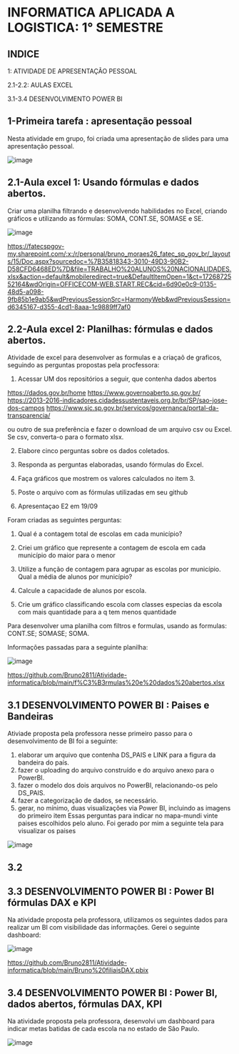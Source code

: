 # INFORMATICA APLICADA A LOGISTICA: 1° SEMESTRE 




## INDICE

1: ATIVIDADE DE APRESENTAÇÃO PESSOAL

2.1-2.2: AULAS EXCEL 

3.1-3.4 DESENVOLVIMENTO POWER BI



## 1-Primeira tarefa : apresentação pessoal


Nesta atividade em grupo, foi criada uma apresentação de slides para uma apresentação pessoal.

![image](https://github.com/user-attachments/assets/6dacf737-43de-46a0-84ff-4391a2a0249c)




## 2.1-Aula excel 1: Usando fórmulas e dados abertos. 


Criar uma planilha filtrando e desenvolvendo habilidades no Excel, criando gráficos e utilizando as fórmulas: SOMA, CONT.SE, SOMASE e SE.

![image](https://github.com/user-attachments/assets/ae0c543f-bca2-464b-91ed-236d167f5c54)


https://fatecspgov-my.sharepoint.com/:x:/r/personal/bruno_moraes26_fatec_sp_gov_br/_layouts/15/Doc.aspx?sourcedoc=%7B35818343-3010-49D3-90B2-D58CFD6468ED%7D&file=TRABALHO%20ALUNOS%20NACIONALIDADES.xlsx&action=default&mobileredirect=true&DefaultItemOpen=1&ct=1726872552164&wdOrigin=OFFICECOM-WEB.START.REC&cid=6d90e0c9-0135-48d5-a098-9fb85b1e9ab5&wdPreviousSessionSrc=HarmonyWeb&wdPreviousSession=d6345167-d355-4cd1-8aaa-1c9889ff7af0




## 2.2-Aula excel 2: Planilhas: fórmulas e dados abertos. 

Atividade de excel para desenvolver as formulas e a criaçaõ de graficos, seguindo as perguntas propostas pela procfessora:

1. Acessar UM dos repositórios a seguir, que contenha  dados abertos

https://dados.gov.br/home
https://www.governoaberto.sp.gov.br/
https://2013-2016-indicadores.cidadessustentaveis.org.br/br/SP/sao-jose-dos-campos
https://www.sjc.sp.gov.br/servicos/governanca/portal-da-transparencia/

ou outro de sua preferência e fazer o download de um  arquivo csv ou Excel.
Se csv, converta-o para o formato xlsx.

2. Elabore  cinco perguntas sobre os dados coletados.

3. Responda as perguntas elaboradas, usando fórmulas do Excel.

4. Faça  gráficos que mostrem os valores calculados no item 3.

5. Poste o arquivo com as fórmulas utilizadas em seu github

6. Apresentaçao E2 em 19/09




Foram criadas as seguintes perguntas:

1. Qual é a contagem total de escolas em cada município?

2. Criei um gráfico que represente a contagem de escola em cada município do maior para o menor

3. Utilize a função de contagem para agrupar as escolas por município. Qual a média de alunos por município?

4. Calcule a capacidade de alunos por escola.

5. Crie um gráfico classificando escola com classes especias da escola com mais quantidade para a q tem menos quantidade







Para desenvolver uma planilha com filtros e formulas, usando as formulas: CONT.SE; SOMASE; SOMA.


Informações passadas para a seguinte planilha:



![image](https://github.com/user-attachments/assets/46ee60b7-89b2-43a9-b65f-d2cd7d22bef2)


https://github.com/Bruno2811/Atividade-informatica/blob/main/f%C3%B3rmulas%20e%20dados%20abertos.xlsx



## 3.1 DESENVOLVIMENTO POWER BI : Paises e Bandeiras 

Ativiade proposta pela professora nesse primeiro passo para o desenvolvimento de BI foi a seguinte:

1. elaborar um arquivo que contenha DS_PAIS e LINK para a figura da bandeira do país.
2. fazer o uploading do arquivo construído e do arquivo anexo para o PowerBI.
3. fazer o modelo dos dois arquivos no PowerBI, relacionando-os pelo DS_PAIS.
4. fazer a categorização de dados, se necessário.
5. gerar, no mínimo, duas visualizações via Power BI, incluindo as imagens do primeiro item 
Essas perguntas para indicar no mapa-mundi vinte paises escolhidos pelo aluno. 
Foi gerado por mim a seguinte tela para visualizar os paises 

![image](https://github.com/user-attachments/assets/77aedc0c-9d86-4ba9-ab8e-f2baadc1b889)



## 3.2

## 3.3 DESENVOLVIMENTO POWER BI : Power BI fórmulas DAX e KPI

Na atividade proposta pela professora, utilizamos os seguintes dados para realizar um BI com visibilidade das informações. Gerei o seguinte dashboard:

![image](https://github.com/user-attachments/assets/7395b563-2ea1-4cd7-8c39-d558af0458a5)


https://github.com/Bruno2811/Atividade-informatica/blob/main/Bruno%20filiaisDAX.pbix




## 3.4 DESENVOLVIMENTO POWER BI : Power BI, dados abertos, fórmulas DAX, KPI

Na atividade proposta pela professora, desenvolvi um dashboard para indicar metas batidas de cada escola na 
no estado de São Paulo. 

![image](https://github.com/user-attachments/assets/48e2ad12-2088-4bbe-9158-f5cfcf87b999)
